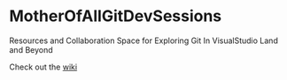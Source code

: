 MotherOfAllGitDevSessions
=========================

Resources and Collaboration Space for Exploring Git In VisualStudio Land and Beyond

Check out the [wiki](../../wiki)
